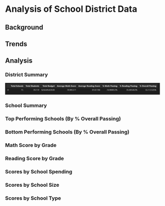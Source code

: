 # Analysis of School District Data
## Background
## Trends
## Analysis
### District Summary
![District Summary](./Images/district_summary.PNG)
### School Summary
### Top Performing Schools (By % Overall Passing)
### Bottom Performing Schools (By  % Overall Passing)
### Math Score by Grade
### Reading Score by Grade
### Scores by School Spending
### Scores by School Size
### Scores by School Type